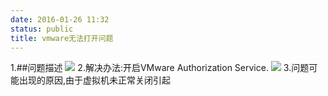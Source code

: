 ```yaml
---
date: 2016-01-26 11:32
status: public
title: vmware无法打开问题
---
```


1.##问题描述
![](~/QQ截图20160126113858.png)
2.解决办法:开启VMware Authorization Service.
![](~/QQ截图20160126114236.png)
3.问题可能出现的原因,由于虚拟机未正常关闭引起